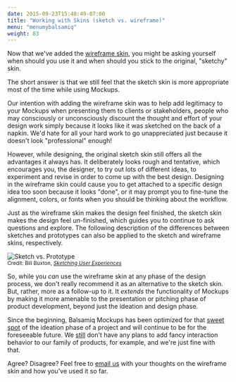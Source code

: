 ```yaml
---
date: 2015-09-23T15:48:49-07:00
title: "Working with Skins (sketch vs. wireframe)"
menu: "menumybalsamiq"
weight: 83
---
```


Now that we've added the [wireframe skin](http://support.balsamiq.com/customer/portal/articles/98988), you might be asking yourself when should you use it and when should you stick to the original, "sketchy" skin.

The short answer is that we still feel that the sketch skin is more appropriate most of the time while using Mockups.

Our intention with adding the wireframe skin was to help add legitimacy to your Mockups when presenting them to clients or stakeholders, people who may consciously or unconsciously discount the thought and effort of your design work simply because it looks like it was sketched on the back of a napkin. We'd hate for all your hard work to go unappreciated just because it doesn't look "professional" enough!

However, while designing, the original sketch skin still offers all the advantages it always has. It deliberately looks rough and tentative, which encourages you, the designer, to try out lots of different ideas, to experiment and revise in order to come up with the best design. Designing in the wireframe skin could cause you to get attached to a specific design idea too soon because it looks "done", or it may prompt you to fine-tune the alignment, colors, or fonts when you should be thinking about the workflow.

Just as the wireframe skin makes the design feel finished, the sketch skin makes the design feel _un_-finished, which guides you to continue to ask questions and explore. The following description of the differences between sketches and prototypes can also be applied to the sketch and wireframe skins, respectively.

![Sketch vs. Prototype](http://media.balsamiq.com/img/support/docs/m4d/buxton_small.jpg)  
<small>Credit: Bill Buxton, [_Sketching User Experiences_](http://www.amazon.com/Sketching-User-Experiences-Getting-Design/dp/0123740371/)</small>

So, while you _can_ use the wireframe skin at any phase of the design process, we don't really recommend it as an alternative to the sketch skin. But, rather, more as a follow-up to it. It _extends_ the functionality of Mockups by making it more amenable to the presentation or pitching phase of product development, beyond just the ideation and design phase.

Since the beginning, Balsamiq Mockups has been optimized for that [sweet spot](http://balsamiq.com/products/mockups/#sweet) of the ideation phase of a project and will continue to be for the foreseeable future. We [still](http://blogs.balsamiq.com/ux/2011/06/17/why-we-arent-doing-interaction/) don't have any plans to add fancy interaction behavior to our family of products, for example, and we're just fine with that.

Agree? Disagree? Feel free to [email us](mailto:support@balsamiq.com?subject=Formal%20Skin%20Feedback) with your thoughts on the wireframe skin and how you've used it so far.